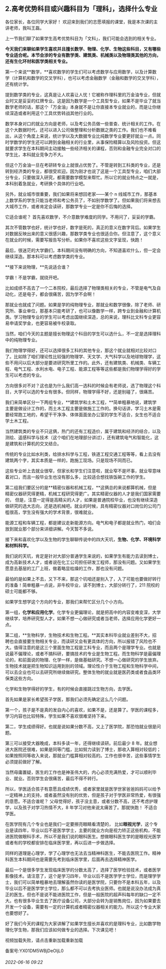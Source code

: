 ## 2.高考优势科目或兴趣科目为「理科」，选择什么专业
各位家长，各位同学大家好！ 欢迎来到我们的志愿填报的课堂，我是本次课的主讲老师，我叫王磊。


上一节我们聊了如果学生高考优势科目为「文科」，我们可能会选到的相关专业。


**今天我们来聊如果学生喜欢并且擅长数学、物理、化学、生物这些科目，又有哪些专业适合呢。本节会涉的专业有数学类、建筑类、机械类以及物理类其他的方向，还有生化环材和医学类相关专业。**


第一个来说**数学，**喜欢数学的学生们可以考虑数学与应用数学，以及计算数学（计算机和数学的交叉学科），也可以考虑金融数学（金融和数学的交叉学科），还有统计学。 


提到数学类的专业，这真是让人欢喜让人忧！它被称作理科里的万金油专业，但就业时又是妥妥的红牌专业。这是因为数学是一个工具型专业，如果不是毕业了就当数学老师的话，那这个「万金油」本身就不是让你直接本专业就业的，而是让你继续深造或者利用这个工具优势转战其他行业的。


数学本身对口的就业方向是老师，以及考公务员做一些普查、统计相关的工作。在这个大数据时代，还可以进入公司做整理和分析数据之类的工作。我们也不难看出，从这个角度上来说，统计学以及大数据专业比纯数学专业要更好就业一点。同时学数学的学生还可以跨到金融相关的行业里，从事保险精算以及风险投资。但这就要求学生在本科期间主动接触一些经济相关的课程，否则和金融专业完全对口的学生比，本科就业竞争力不大。


但这个万金油一旦在考研转专业上就很占优势了。不管是转到工科类的专业，还是转到经济类的专业，都很受欢迎。因为刚才也说了这是一个工具型专业，咱们大部分专业，只要做深入研究，都需要数学模型来帮忙。所以它的就业特点之一就是，本科别着急就业，考研换个具体的行业吧。


另外，就业城市很重要，我们如果将来想回老家——某个 n 线城市工作，那基本上数学系的学生只能当老师和考公务员了，不如别学数学了。但如果我们将来想去大城市工作，或者肯定会读研，那数学专业一定是你不后悔的选择。


它适合谁呢？ 首先喜欢数学，不介意数学难度的同学。不用问了，妥妥的学霸。


其次不管数学也好，统计学也好，数字是死的，真正的意义在数字背后。如果学生对数据反映出来的意义很感兴趣，那数学类专业也很适合你。但注意了，这个意义在就业的时候，需要写报告写分析。如果你不喜欢这些文字呈现，快跑！ 


最后，很迷茫的大学霸们，本科期间没有明确的方向，不知道喜欢什么，但一定会继续深造。那本科可以考虑数学类的专业。


**接下来说物理，**先说适合谁？


学霸！不是学霸，就绕开吧。


比如成绩不高去了一个二本院校，最后选择了物理类相关的专业，不管是电气及自动化，还是电子，都会很痛苦，因为学不会啊！


那就业也就成了问题。如果是学的纯物理专业，那就业和数学很像，除了老师、研究所、事业单位，那基本只能考研了，也可以像数学一样，跨专业到金融和计算机类。学习物理专业的学生可以考虑出国继续深造，总的来说，理科比文科专业更容易申请奖学金，也更容易被牛校录取。


当然，咱们今天的主题是擅长物理这个科目的学生可以选什么，不一定是选择理科中的纯物理专业。


我们物理学得好，还可以选择很多工科的其他专业，那这个就业就相对比较对口了。比如除了咱们理论性比较强的物理学、天文学、大气科学以及地球物理学，这些不用问以后大部分是要进研究所里工作的。此外，还有建筑类、机械类、车辆工程、电气工程、水利水电、电子工程、能源工程等等这些都是我们物理学得好的学生可以考虑的专业。


方向很多对不对？这也是为什么我们高一选科的时候会有老师说，选了物理这个科目，大学可以选的专业有很多。但同样，物理学得不好，还是别碰了，很痛苦。


我们来简单区分一下两组专业，**建筑学和土木工程，**简单粗暴地说，建筑学主要是做设计工作的，而土木工程主要是做施工工作的。换句话讲，学习土木是需要经常跑工地的，希望干干净净、体体面面坐办公室的学生不适合，女生也不适合学土木工程。


当然建筑类的专业不只这俩，热门的还有工程造价，属于建筑和经济的结合，以及测绘、遥感科学与技术（这个咱们在地理部分讲过），还有建筑电气和智能化，这是建筑和计算机的交叉结合。


传统的专业比如水利类，给排水科学与工程，铁道工程交通工程等等，看上去没有建筑两个字，其实本质是一样的，跑施工现场。只是现场不同而已。


这些专业听上去就业很窄，但家长和学生们注意啦，就业窄不是坏事，就业窄意味着对口，而且一般毕业生也没有那么多，比较适合想找铁饭碗工作的学生。


第二组我们要区分的是**精密仪器和机械工程，**这俩总的来说都算机械，但是精密仪器研究得更精，机械工程研究得更广。其实精密仪器的人才是我们国家需要的， 但是，注意一定得是高精尖的人才，如果是普通院校毕业，也没有继续深造做研究的选大志向，还是选机械吧。就业的时候，具有精密仪器对口岗位的公司门槛很高，学生没有强大的学术背景，很难就业。


能源工程和车辆工程，都是建议走新能源方向。电气和电子都是就业热门，咱们会放到就业那个部分来详细讲解。今天暂不多说。


接下来和喜欢化学以及生物的学生聊聊传说中的四大天坑，**生物、化学、环境科学和材料科学。**


我们说的天坑，肯定是针对大部分普通学生来说的，如果学生有能力去读到博士，成为高新技术人才，或者说在化工公司担任研发工程师，那没有问题。又如果学生愿意去基层的工厂上班，做着略显枯燥的工作，那也没有问题。


最怕的是如果上不去，又下不来，那这个坑咱还是别入了，入了可能也要做好转行的准备！简单粗暴一点说，非牛校毕业，读不到博士，大部分转行了，211 院校的硕士可能都不够。


如果学生想学这个方向的专业，那我们来帮忙区分几个小方向。


第一组，**化学和应用化学**。化学专业更偏理论，就是把高中的内容变难变深，大学继续学，培养研究型人才。如果不想一心做研究或者当老师，选择应用化学更好一点。


第二组，**生物科学，生物技术和生物工程。**其实本科毕业就业差别不大，招聘也会直接要生物相关专业，而读研又会有更具体的方向，所以报错了风险也不大。值得注意的是这三个里面生物工程是工科专业，而且两个是理学专业。也就是说最不偏理论，或者不搞科研，要搞技术的专业是生物工程。而生物科学是最偏理论的，和前面说的物理、化学一样，是做基础研究。不想一心做研究的学生放弃。生物技术就是把生物知识运用到别的领域。理论性介于生物工程和生物科学中间，可以去企业也可以去研究所继续做研究。整体生物的就业就是医药类或者食品类环保类这些方向。 


化学和生物学得好的学生，有的时候会直接跳过生物方向，去学医。


首先如果是家长希望孩子学医，那我们必须先确定这么几个问题。


第一个，孩子是不是真的发自内心的喜欢，如果不是，还是算了。学医的课程多，学习内容也比较特殊，学生如果不喜欢很难坚持下来。


第二，学生成绩得好。也就是说如果分数不高，又上了医学院，那恐怕就业很是问题。


第三可以接受大器晚成，本科多读一年，还得继续读研。前后最少 8 年。就业想进大医院还很难，如果是同等门槛，比如努力读到了博士，那收入算相对较低的；如果按照同等收入来说，那就业门槛算相对较高的。工作也很辛苦，这些事情学生必须提前做好了解。


当然毋庸置疑，医生的工作也是神圣伟大的，内心必须充满热爱，才可以顺利毕业、就业。否则学生会很痛苦，最后不得不转行。


所以，学医适合孩子有意愿且成绩优秀，或者家里就是医学世家爸爸妈妈可以给予一定精神上的支持，或者虽然没有别的优势，但是孩子对于学医非常热爱，有很强的意愿。不适合谁呢？ 父母觉得好，孩子没主意，或者分数不高，还不考虑护理学，以及孩子对学习热情不大，8 年学习对他来说太痛苦了。那就快跑！ 不适合学医。


在医学院有几个专业也是我们一定要擦亮眼睛看清楚的， 比如**眼视光学**，这个专业是读四年，毕业以后不是医学学士，主要的就业方向是视力矫正这些机构，不能进医院做眼科手术，所以不是我们说的眼科医生。想做眼科医生学的是眼视光医学或者有的学校都安排在临床医学里，再以后进一步做选择。


同样的道理是心理学，学了心理学也无法去当精神科医生，不能去医院工作。精神科医生本科期间也是需要先考到临床医学里，后面再去选择精神医学。


最后一个是很多学生发现临床医学的分数太高了，选择了医学检验技术，或者医学影像技术。请注意了，这个是学习四年，毕业以后不是医学学士学位，而是理学学士，我们可以简单粗暴地去理解虽然你读的是医学院，只要你不是本科五年，以及毕业以后不是医学学士学位，那么都不可以去考执业医师。也就是说没办法成为真正的医生。但也不是说不能进医院工作，但是一般医院的超声科每年的缺口一定不大。也有很多毕业生去了医疗设备公司，大部分会转为是销售岗位，因为如果要去开发一个设备，需要有一定的计算机或者精密仪器相关的能力。所以这个专业大家也要想好了。


好了我们今天的课程为大家讲解了如果学生擅长并喜欢的是理科专业，比如数学物理化学生物，那我们应该如何做专业的选择。下次课见吧！ 


视频加载失败，请点击重新加载重新加载
  



备案号:YX01DM5WBjDeOljL0


###### 2022-06-16 09:22
